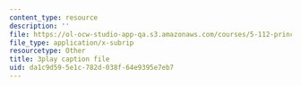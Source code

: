 ```yaml
---
content_type: resource
description: ''
file: https://ol-ocw-studio-app-qa.s3.amazonaws.com/courses/5-112-principles-of-chemical-science-fall-2005/da1c9d595e1c782d038f64e9395e7eb7_-uEwMV9DHZo.srt
file_type: application/x-subrip
resourcetype: Other
title: 3play caption file
uid: da1c9d59-5e1c-782d-038f-64e9395e7eb7
---
```

